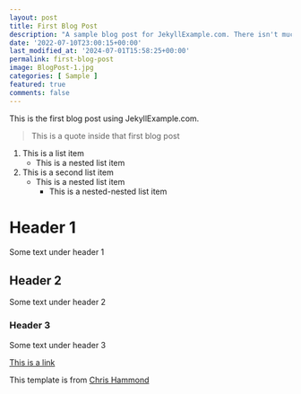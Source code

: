 ```yaml
---
layout: post
title: First Blog Post
description: "A sample blog post for JekyllExample.com. There isn't much to it but it does highlight some markdown formatting."
date: '2022-07-10T23:00:15+00:00'
last_modified_at: '2024-07-01T15:58:25+00:00'
permalink: first-blog-post
image: BlogPost-1.jpg
categories: [ Sample ]
featured: true
comments: false 
---
```


This is the first blog post using JekyllExample.com.

> This is a quote inside that first blog post

1. This is a list item
    - This is a nested list item
2. This is a second list item
    - This is a nested list item
        - This is a nested-nested list item

# Header 1
Some text under header 1

## Header 2
Some text under header 2

### Header 3
Some text under header 3

[This is a link](https://www.christoc.com)

This template is from [Chris Hammond](https://www.chrishammond.com)

